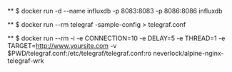 ** $ docker run -d --name influxdb -p 8083:8083 -p 8086:8086 influxdb

** $ docker run --rm telegraf -sample-config > telegraf.conf

** $ docker run --rm -i -e CONNECTION=10 -e DELAY=5 -e THREAD=1 -e TARGET=http://www.yoursite.com -v $PWD/telegraf.conf:/etc/telegraf/telegraf.conf:ro neverlock/alpine-nginx-telegraf-wrk

